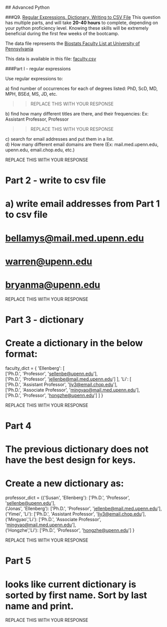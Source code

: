 <br />
## Advanced Python    

###Q9. [Regular Expressions, Dictionary, Writing to CSV File](q9_python/q9_advanced.py)
This question has multiple parts, and will take **20-40 hours** to complete, depending on your python proficiency level.  Knowing these skills will be extremely beneficial during the first few weeks of the bootcamp.

The data file represents the [Biostats Faculty List at University of Pennsylvania](http://www.med.upenn.edu/cceb/biostat/faculty.shtml)

This data is available in this file:  [faculty.csv]((q9_python/faculty.csv))
 

###Part I - regular expressions

Use regular expressions to:

a) find number of occurrences for each of degrees listed:  PhD, ScD, MD, MPH, BSEd, MS, JD, etc.

>> REPLACE THIS WITH YOUR RESPONSE

b) find how many different titles are there, and their frequencies:  Ex:  Assistant Professor, Professor

>> REPLACE THIS WITH YOUR RESPONSE

c) search for email addresses and put them in a list.    
d) How many different email domains are there (Ex:  mail.med.upenn.edu, upenn.edu, email.chop.edu, etc.)

  REPLACE THIS WITH YOUR RESPONSE


# Part 2 - write to csv file
# a)  write email addresses from Part 1 to csv file

# bellamys@mail.med.upenn.edu
# warren@upenn.edu
# bryanma@upenn.edu

  REPLACE THIS WITH YOUR RESPONSE

# Part 3 - dictionary

# Create a dictionary in the below format:

faculty_dict = { 'Ellenberg': [\
              ['Ph.D.', 'Professor', 'sellenbe@upenn.edu'],\
              ['Ph.D.', 'Professor', 'jellenbe@mail.med.upenn.edu']
                            ],
              'Li': [\
              ['Ph.D.', 'Assistant Professor', 'liy3@email.chop.edu'],\
              ['Ph.D.', 'Associate Professor', 'mingyao@mail.med.upenn.edu'],\
              ['Ph.D.', 'Professor', 'hongzhe@upenn.edu']
                            ]
            }

  REPLACE THIS WITH YOUR RESPONSE

# Part 4

# The previous dictionary does not have the best design for keys.  
# Create a new dictionary as:

professor_dict = {('Susan', 'Ellenberg'): ['Ph.D.', 'Professor', 'sellenbe@upenn.edu'],\
                ('Jonas', 'Ellenberg'): ['Ph.D.', 'Professor', 'jellenbe@mail.med.upenn.edu'],\
                ('Yimei', 'Li'): ['Ph.D.', 'Assistant Professor', 'liy3@email.chop.edu'],\
                ('Mingyao','Li'): ['Ph.D.', 'Associate Professor', 'mingyao@mail.med.upenn.edu'],\
                ('Hongzhe','Li'): ['Ph.D.', 'Professor', 'hongzhe@upenn.edu']
            }

  REPLACE THIS WITH YOUR RESPONSE

# Part 5
# looks like current dictionary is sorted by first name.  Sort by last name and print.

  REPLACE THIS WITH YOUR RESPONSE
